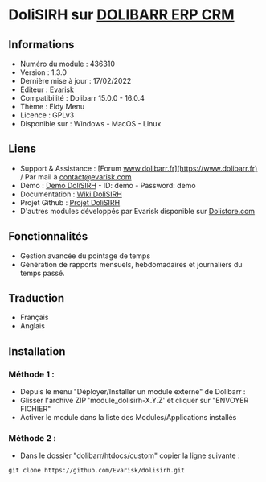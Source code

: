 # DoliSIRH sur [DOLIBARR ERP CRM](https://www.dolibarr.org)

## Informations

- Numéro du module : 436310
- Version : 1.3.0
- Dernière mise à jour :  17/02/2022
- Éditeur : [Evarisk](https://www.evarisk.com)
- Compatibilité : Dolibarr 15.0.0 - 16.0.4
- Thème : Eldy Menu
- Licence : GPLv3
- Disponible sur : Windows - MacOS - Linux

## Liens

- Support & Assistance : [Forum www.dolibarr.fr](https://www.dolibarr.fr) / Par mail à contact@evarisk.com
- Demo : [Demo DoliSIRH](https://www.demodoli.digirisk.com) - ID: demo - Password: demo
- Documentation : [Wiki DoliSIRH](https://wiki.dolibarr.org/index.php/Module_DoliSIRH)
- Projet Github : [Projet DoliSIRH](https://github.com/Evarisk/DoliSIRH/projects?query=is%3Aopen)
- D'autres modules développés par Evarisk disponible sur [Dolistore.com](https://www.dolistore.com)

## Fonctionnalités

- Gestion avancée du pointage de temps 
- Génération de rapports mensuels, hebdomadaires et journaliers du temps passé.

## Traduction

- Français
- Anglais

## Installation

### Méthode 1 :

- Depuis le menu "Déployer/Installer un module externe" de Dolibarr : 
- Glisser l'archive ZIP 'module_dolisirh-X.Y.Z' et cliquer sur "ENVOYER FICHIER"
- Activer le module dans la liste des Modules/Applications installés

### Méthode 2 :

- Dans le dossier "dolibarr/htdocs/custom" copier la ligne suivante :
``` 
git clone https://github.com/Evarisk/dolisirh.git
```
